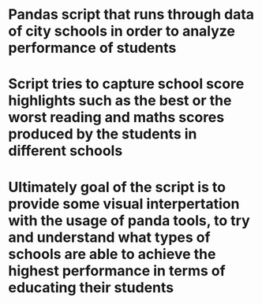# Pandas script that runs through data of city schools in order to analyze performance of students 
# Script tries to capture school score highlights such as the best or the worst reading and maths scores produced by the students in different schools
# Ultimately goal of the script is to provide some visual interpertation with the usage of panda tools, to try and understand what types of schools are able to achieve the highest performance in terms of educating their students
